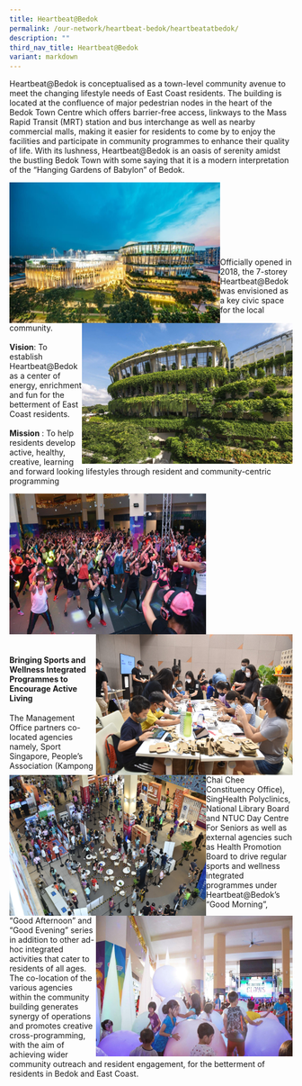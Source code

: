 ```yaml
---
title: Heartbeat@Bedok
permalink: /our-network/heartbeat-bedok/heartbeatatbedok/
description: ""
third_nav_title: Heartbeat@Bedok
variant: markdown
---
```

Heartbeat@Bedok is conceptualised as a town-level community avenue to meet the changing lifestyle needs of East Coast residents. The building is located at the confluence of major pedestrian nodes in the heart of the Bedok Town Centre  which offers barrier-free access, linkways to the Mass Rapid Transit (MRT) station and bus interchange as well as nearby commercial malls, making it easier for residents to come by to enjoy the facilities and participate in community programmes to enhance their quality of life. With its lushness, Heartbeat@Bedok is an oasis of serenity amidst the bustling Bedok Town with some saying that it is a modern interpretation of the “Hanging Gardens of Babylon” of Bedok.



<img style="height:250px;width:375px" align="left" src="/images/Our%20Network/HeartBeat%20Bedok/HeartbeatBedok_16.jpg">

<img style="height:250px;width:375px" align="right" src="/images/Our%20Network/HeartBeat%20Bedok/HeartbeatBedok_17.jpg">

<br><br><br><br><br><br><br>
   
Officially opened in 2018, the 7-storey Heartbeat@Bedok was envisioned as a key civic space for the local community.<br><br>
**Vision**: To establish Heartbeat@Bedok as a center of energy, enrichment and fun for the betterment of East Coast residents.<br><br>
**Mission** : To help residents develop active, healthy, creative, learning and forward looking lifestyles through resident and community-centric programming


<img style="height:250px;width:350px" align="left" src="/images/Our%20Network/HeartBeat%20Bedok/HeartbeatBedok_2.jpg"><img style="height:250px;width:350px" align="right" src="/images/Our%20Network/HeartBeat%20Bedok/HeartbeatBedok_3.jpg">   
<br><br><br><br><br><br><br><br>
<img style="height:250px;width:350px" align="left" src="/images/Our%20Network/HeartBeat%20Bedok/HeartbeatBedok_4.jpg"><img style="height:250px;width:350px" align="right" src="/images/Our%20Network/HeartBeat%20Bedok/HeartbeatBedok_18.jpg"><br><br><br><br><br><br>

#### Bringing Sports and Wellness Integrated Programmes to Encourage Active Living

The Management Office partners co-located agencies namely, Sport Singapore, People’s Association (Kampong Chai Chee Constituency Office), SingHealth Polyclinics, National Library Board and NTUC Day Centre For Seniors as well as external agencies such as Health Promotion Board to drive regular sports and wellness integrated programmes under Heartbeat@Bedok’s “Good Morning”, “Good Afternoon” and “Good Evening” series in addition to other ad-hoc integrated activities that cater to residents of all ages. The co-location of the various agencies within the community building generates synergy of operations and promotes creative cross-programming, with the aim of achieving wider community outreach and resident engagement, for the betterment of residents in Bedok and East Coast.